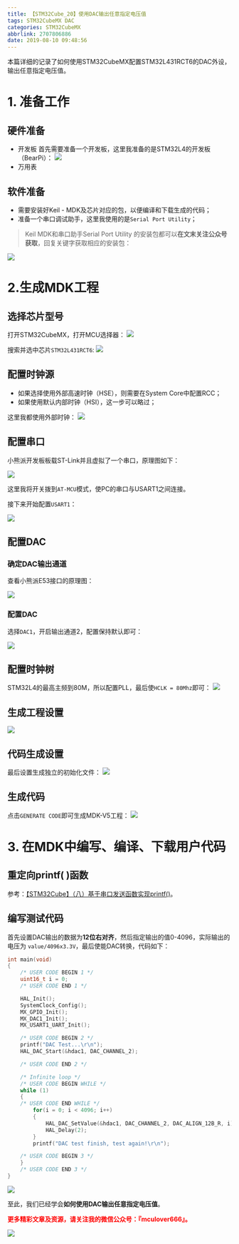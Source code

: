 ```yaml
---
title: 【STM32Cube_20】使用DAC输出任意指定电压值
tags: STM32CubeMX DAC
categories: STM32CubeMX
abbrlink: 2707806886
date: 2019-08-10 09:48:56
---
```


本篇详细的记录了如何使用STM32CubeMX配置STM32L431RCT6的DAC外设，输出任意指定电压值。
<!--more-->

# 1. 准备工作
## 硬件准备
- 开发板
首先需要准备一个开发板，这里我准备的是STM32L4的开发板（BearPi）：
![](http://mculover666.cn/image/20190806/9uiPTi5odYSj.png?imageslim)
- 万用表

## 软件准备
- 需要安装好Keil - MDK及芯片对应的包，以便编译和下载生成的代码；
- 准备一个串口调试助手，这里我使用的是`Serial Port Utility`；

>Keil MDK和串口助手Serial Port Utility 的安装包都可以**在文末关注公众号获取**，回复关键字获取相应的安装包：

![](http://mculover666.cn/image/20190814/gubaOwmETp1w.png?imageslim)

# 2.生成MDK工程
## 选择芯片型号
打开STM32CubeMX，打开MCU选择器：
![](http://mculover666.cn/image/20190806/gBP6glmUSH80.png?imageslim)

搜索并选中芯片`STM32L431RCT6`:
![](http://mculover666.cn/image/20190806/gnyHwdl53uVD.png?imageslim)

## 配置时钟源
- 如果选择使用外部高速时钟（HSE），则需要在System Core中配置RCC；
- 如果使用默认内部时钟（HSI），这一步可以略过；

这里我都使用外部时钟：
![](http://mculover666.cn/image/20190806/k593lGGb5tlW.png?imageslim)

## 配置串口
小熊派开发板板载ST-Link并且虚拟了一个串口，原理图如下：

![](http://mculover666.cn/image/20190814/IwyXONVefPx9.png?imageslim)

这里我将开关拨到`AT-MCU`模式，使PC的串口与USART1之间连接。

接下来开始配置`USART1`：

![](http://mculover666.cn/image/20190814/nLMRMYtmzghl.png?imageslim)


## 配置DAC

### 确定DAC输出通道
查看小熊派E53接口的原理图：

![](http://mculover666.cn/blog/20191016/QlodtDUnaD4B.png?imageslim)

### 配置DAC
选择`DAC1`，开启输出通道2，配置保持默认即可：

![](http://mculover666.cn/blog/20191016/hSKFOGJtERVf.png?imageslim)

## 配置时钟树
STM32L4的最高主频到80M，所以配置PLL，最后使`HCLK = 80Mhz`即可：
![](http://mculover666.cn/image/20190806/1TQg7frjRpVr.png?imageslim)

## 生成工程设置
![](http://mculover666.cn/blog/20191016/G55e7qyHVG6Y.png?imageslim)

## 代码生成设置
最后设置生成独立的初始化文件：
![](http://mculover666.cn/image/20190806/T6WvSK6Dfpts.png?imageslim)

## 生成代码
点击`GENERATE CODE`即可生成MDK-V5工程：
![](http://mculover666.cn/image/20190806/s0jGhLBWW6Cm.png?imageslim)

# 3. 在MDK中编写、编译、下载用户代码
## 重定向printf( )函数
参考：[【STM32Cube】（八）基于串口发送函数实现printf()](https://blog.csdn.net/Mculover666/article/details/95975461)。


## 编写测试代码
首先设置DAC输出的数据为**12位右对齐**，然后指定输出的值0-4096，实际输出的电压为
`value/4096x3.3V`，最后使能DAC转换，代码如下：
```c
int main(void)
{
    /* USER CODE BEGIN 1 */
    uint16_t i = 0;
    /* USER CODE END 1 */

    HAL_Init();
    SystemClock_Config();
    MX_GPIO_Init();
    MX_DAC1_Init();
    MX_USART1_UART_Init();

    /* USER CODE BEGIN 2 */
    printf("DAC Test...\r\n");
    HAL_DAC_Start(&hdac1, DAC_CHANNEL_2);

    /* USER CODE END 2 */

    /* Infinite loop */
    /* USER CODE BEGIN WHILE */
    while (1)
    {
    /* USER CODE END WHILE */
        for(i = 0; i < 4096; i++)
        {
            HAL_DAC_SetValue(&hdac1, DAC_CHANNEL_2, DAC_ALIGN_12B_R, i);
            HAL_Delay(2);
        }
        printf("DAC test finish, test again!\r\n");

    /* USER CODE BEGIN 3 */
    }
    /* USER CODE END 3 */
}
```
![](http://mculover666.cn/blog/20191016/xMwqiE5p5Dxt.png?imageslim)

至此，我们已经学会**如何使用DAC输出任意指定电压值**。

**<font color="#FF0000">更多精彩文章及资源，请关注我的微信公众号：『mculover666』。</font>**

![](http://mculover666.cn/image/20190814/NQqt1eRxrl1K.png?imageslim)

